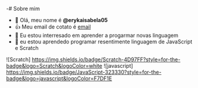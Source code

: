 -# Sobre mim
-  👋 Olá, meu nome é **@erykaisabela05** 
- :+1: Meu email de cotato é [ email](eryka.girardi@escola.pr.gov.br)
- 👀 Eu estou interresado em aprender a progarmar novas linguagem 
- 🌱 eu estou aprendedo programar  resentimente linguagem de JavaScript e Scratch

![Scratch] https://img.shields.io/badge/Scratch-4D97FF?style=for-the-badge&logo=Scratch&logoColor=white
![javascript] https://img.shields.io/badge/JavaScript-323330?style=for-the-badge&logo=javascript&logoColor=F7DF1E
